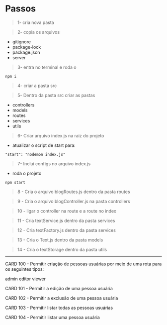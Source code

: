 # Passos
> 1- cria nova pasta

> 2- copia os arquivos 
 - gitignore
 - package-lock
 - package.json
 - server

> 3- entra no terminal e roda o 
 ```
 npm i

 ```

> 4- criar a pasta src

> 5- Dentro da pasta src criar as pastas
  - controllers
  - models
  - routes
  - services
  - utils

> 6- Criar arquivo index.js na raiz do projeto
  - atualizar o script de start para:
   ```
   "start": "nodemon index.js"
 ```

 > 7- Inclui configs no arquivo index.js
  - roda o projeto
   ```
   npm start
 ```

> 8 - Cria o arquivo blogRoutes.js dentro da pasta routes

> 9 - Cria o arquivo blogController.js na pasta controllers

> 10 - ligar o controller na route e a route no index 

> 11 - Cria textService.js dentro da pasta services

> 12 - Cria textFactory.js dentro da pasta services

> 13 - Cria o Text.js dentro da pasta models

> 14 - Cria o textStorage dentro da pasta utils

-----

CARD 100 - Permitir criação de pessoas usuárias por meio de uma rota 
para os seguintes tipos:

admin
editor
viewer



CARD 101 - Permitir a edição de uma pessoa usuária

CARD 102 - Permitir a exclusão de uma pessoa usuária

CARD 103 - Permitir listar todas as pessoas usuárias

CARD 104 - Permitir listar uma pessoa usuária